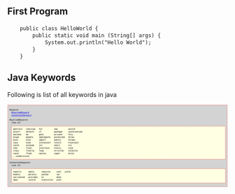 ## First Program

```
    public class HelloWorld {
        public static void main (String[] args) {
            System.out.println("Hello World");
        }
    }
```

## Java Keywords

Following is list of all keywords in java

![java keywords](./java-keywords.png)
